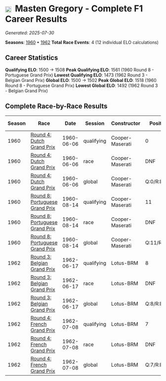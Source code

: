 # <img src="https://upload.wikimedia.org/wikipedia/commons/a/a4/Flag_of_the_United_States.svg" alt="United States" width="20" height="auto" style="vertical-align: middle; margin-right: 5px;" onerror="this.outerHTML='🇺🇸'; this.style.marginRight='5px';"/> Masten Gregory - Complete F1 Career Results

*Generated: 2025-07-30*

**Seasons**: [1960](../results/1960-season-report.md) • [1962](../results/1962-season-report.md)
**Total Race Events**: 4 (12 individual ELO calculations)

## Career Statistics

**Qualifying ELO**: 1500 → 1508
**Peak Qualifying ELO**: 1561 (1960 Round 8 - Portuguese Grand Prix)
**Lowest Qualifying ELO**: 1473 (1962 Round 3 - Belgian Grand Prix)
**Global ELO**: 1500 → 1502
**Peak Global ELO**: 1518 (1960 Round 8 - Portuguese Grand Prix)
**Lowest Global ELO**: 1492 (1962 Round 3 - Belgian Grand Prix)

## Complete Race-by-Race Results

| Season | Race | Date | Session | Constructor | Position | Starting ELO | ELO Change | Final ELO | Teammate |
|--------|------|------|---------|-------------|----------|--------------|------------|-----------|----------|
| 1960 | [Round 4: Dutch Grand Prix](../results/1960-season-report.md#round-4-dutch-grand-prix) | 1960-06-06 | qualifying | Cooper-Maserati | 0 | 1500 | +32 | 1532 | <img src="https://upload.wikimedia.org/wikipedia/commons/c/c3/Flag_of_France.svg" alt="France" width="20" height="auto" style="vertical-align: middle; margin-right: 5px;" onerror="this.outerHTML='🇫🇷'; this.style.marginRight='5px';"/> Maurice Trintignant |
| 1960 | [Round 4: Dutch Grand Prix](../results/1960-season-report.md#round-4-dutch-grand-prix) | 1960-06-06 | race | Cooper-Maserati | DNF | 1500 | N/A | 1500 | <img src="https://upload.wikimedia.org/wikipedia/commons/c/c3/Flag_of_France.svg" alt="France" width="20" height="auto" style="vertical-align: middle; margin-right: 5px;" onerror="this.outerHTML='🇫🇷'; this.style.marginRight='5px';"/> Maurice Trintignant |
| 1960 | [Round 4: Dutch Grand Prix](../results/1960-season-report.md#round-4-dutch-grand-prix) | 1960-06-06 | global | Cooper-Maserati | Q:0/R:DNF | 1500 | +10 | 1510 | <img src="https://upload.wikimedia.org/wikipedia/commons/c/c3/Flag_of_France.svg" alt="France" width="20" height="auto" style="vertical-align: middle; margin-right: 5px;" onerror="this.outerHTML='🇫🇷'; this.style.marginRight='5px';"/> Maurice Trintignant |
| 1960 | [Round 8: Portuguese Grand Prix](../results/1960-season-report.md#round-8-portuguese-grand-prix) | 1960-08-14 | qualifying | Cooper-Maserati | 11 | 1532 | +29 | 1561 | Mário de Araújo Cabral |
| 1960 | [Round 8: Portuguese Grand Prix](../results/1960-season-report.md#round-8-portuguese-grand-prix) | 1960-08-14 | race | Cooper-Maserati | DNF | 1500 | N/A | 1500 | Mário de Araújo Cabral |
| 1960 | [Round 8: Portuguese Grand Prix](../results/1960-season-report.md#round-8-portuguese-grand-prix) | 1960-08-14 | global | Cooper-Maserati | Q:11/R:DNF | 1510 | +9 | 1518 | Mário de Araújo Cabral |
| 1962 | [Round 3: Belgian Grand Prix](../results/1962-season-report.md#round-3-belgian-grand-prix) | 1962-06-17 | qualifying | Lotus-BRM | 8 | 1500 | -27 | 1473 | <img src="https://upload.wikimedia.org/wikipedia/commons/a/a4/Flag_of_the_United_States.svg" alt="United States" width="20" height="auto" style="vertical-align: middle; margin-right: 5px;" onerror="this.outerHTML='🇺🇸'; this.style.marginRight='5px';"/> Dan Gurney |
| 1962 | [Round 3: Belgian Grand Prix](../results/1962-season-report.md#round-3-belgian-grand-prix) | 1962-06-17 | race | Lotus-BRM | DNF | 1500 | N/A | 1500 | <img src="https://upload.wikimedia.org/wikipedia/commons/a/a4/Flag_of_the_United_States.svg" alt="United States" width="20" height="auto" style="vertical-align: middle; margin-right: 5px;" onerror="this.outerHTML='🇺🇸'; this.style.marginRight='5px';"/> Dan Gurney |
| 1962 | [Round 3: Belgian Grand Prix](../results/1962-season-report.md#round-3-belgian-grand-prix) | 1962-06-17 | global | Lotus-BRM | Q:8/R:DNF | 1500 | -8 | 1492 | <img src="https://upload.wikimedia.org/wikipedia/commons/a/a4/Flag_of_the_United_States.svg" alt="United States" width="20" height="auto" style="vertical-align: middle; margin-right: 5px;" onerror="this.outerHTML='🇺🇸'; this.style.marginRight='5px';"/> Dan Gurney |
| 1962 | [Round 4: French Grand Prix](../results/1962-season-report.md#round-4-french-grand-prix) | 1962-07-08 | qualifying | Lotus-BRM | 7 | 1473 | +34 | 1508 | <img src="https://upload.wikimedia.org/wikipedia/commons/f/f3/Flag_of_Switzerland.svg" alt="Switzerland" width="20" height="auto" style="vertical-align: middle; margin-right: 5px;" onerror="this.outerHTML='🇨🇭'; this.style.marginRight='5px';"/> Jo Siffert |
| 1962 | [Round 4: French Grand Prix](../results/1962-season-report.md#round-4-french-grand-prix) | 1962-07-08 | race | Lotus-BRM | DNF | 1500 | N/A | 1500 | <img src="https://upload.wikimedia.org/wikipedia/commons/f/f3/Flag_of_Switzerland.svg" alt="Switzerland" width="20" height="auto" style="vertical-align: middle; margin-right: 5px;" onerror="this.outerHTML='🇨🇭'; this.style.marginRight='5px';"/> Jo Siffert |
| 1962 | [Round 4: French Grand Prix](../results/1962-season-report.md#round-4-french-grand-prix) | 1962-07-08 | global | Lotus-BRM | Q:7/R:DNF | 1492 | +10 | 1502 | <img src="https://upload.wikimedia.org/wikipedia/commons/f/f3/Flag_of_Switzerland.svg" alt="Switzerland" width="20" height="auto" style="vertical-align: middle; margin-right: 5px;" onerror="this.outerHTML='🇨🇭'; this.style.marginRight='5px';"/> Jo Siffert |
